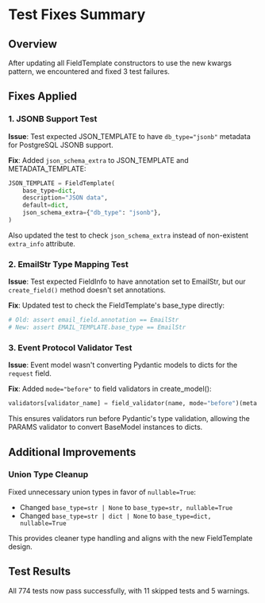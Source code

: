 # Test Fixes Summary

## Overview
After updating all FieldTemplate constructors to use the new kwargs pattern, we encountered and fixed 3 test failures.

## Fixes Applied

### 1. JSONB Support Test
**Issue**: Test expected JSON_TEMPLATE to have `db_type="jsonb"` metadata for PostgreSQL JSONB support.

**Fix**: Added `json_schema_extra` to JSON_TEMPLATE and METADATA_TEMPLATE:
```python
JSON_TEMPLATE = FieldTemplate(
    base_type=dict,
    description="JSON data",
    default=dict,
    json_schema_extra={"db_type": "jsonb"},
)
```

Also updated the test to check `json_schema_extra` instead of non-existent `extra_info` attribute.

### 2. EmailStr Type Mapping Test
**Issue**: Test expected FieldInfo to have annotation set to EmailStr, but our `create_field()` method doesn't set annotations.

**Fix**: Updated test to check the FieldTemplate's base_type directly:
```python
# Old: assert email_field.annotation == EmailStr
# New: assert EMAIL_TEMPLATE.base_type == EmailStr
```

### 3. Event Protocol Validator Test
**Issue**: Event model wasn't converting Pydantic models to dicts for the `request` field.

**Fix**: Added `mode="before"` to field validators in create_model():
```python
validators[validator_name] = field_validator(name, mode="before")(meta.value)
```

This ensures validators run before Pydantic's type validation, allowing the PARAMS validator to convert BaseModel instances to dicts.

## Additional Improvements

### Union Type Cleanup
Fixed unnecessary union types in favor of `nullable=True`:
- Changed `base_type=str | None` to `base_type=str, nullable=True`
- Changed `base_type=str | dict | None` to `base_type=dict, nullable=True`

This provides cleaner type handling and aligns with the new FieldTemplate design.

## Test Results
All 774 tests now pass successfully, with 11 skipped tests and 5 warnings.